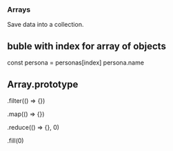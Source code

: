 ### Arrays

Save data into a collection.

## buble with index for array of objects

const persona = personas[index]
persona.name

## Array.prototype

.filter(() => {}) <!-- Genera un array nuevo a partir de cumplir la condición -->

.map(() => {}) <!-- Generar un nuevo array a partir de cada return -->

.reduce(() => {}, 0) <!-- Reducir un array a un valor unico (fn(), valor inicial de acumulador)  -->

.fill(0) <!-- Rellena un array con el elemento especificado en el parametro -->
